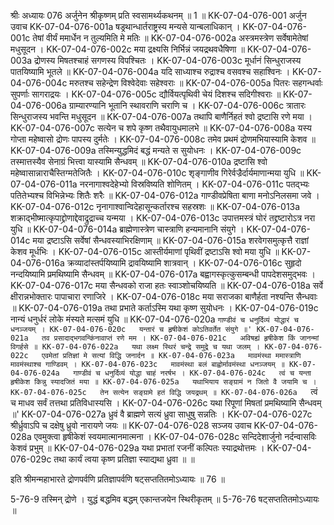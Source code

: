 श्रीः
अध्यायः 076
अर्जुनेन श्रीकृष्णम् प्रति स्वसामर्थ्यकथनम् ॥ 1 ॥
KK-07-04-076-001	अर्जुन उवाच 
KK-07-04-076-001a	षड्रथान्धार्तराष्ट्रस्य मन्यसे यान्बलाधिकान् ।
KK-07-04-076-001c	तेषां वीर्यं ममार्धेन न तुल्यमिति मे मतिः ॥
KK-07-04-076-002a	अस्त्रमस्त्रेण सर्वेषामेतेषां मधुसूदन ।
KK-07-04-076-002c	मया द्रक्ष्यसि निर्भिन्नं जयद्रथवधैषिणा ॥
KK-07-04-076-003a	द्रोणस्य मिषतश्चाहं सगणस्य विपश्चितः ।
KK-07-04-076-003c	मूर्धानं सिन्धुराजस्य पातयिष्यामि भूतले ॥
KK-07-04-076-004a	यदि साध्याश्च रुद्राश्च वसवश्च सहाश्विनः ।
KK-07-04-076-004c	मरुतश्च सहेन्द्रेण विश्वेदेवाः सहेश्वराः ॥
KK-07-04-076-005a	पितरः सहगन्धर्वाः सुपर्णाः सागराद्रयः ।
KK-07-04-076-005c	द्यौर्वियत्पृथिवी चेयं दिशश्च सदिगीश्वराः ॥
KK-07-04-076-006a	ग्राम्यारण्यानि भूतानि स्थावराणि चराणि च ।
KK-07-04-076-006c	त्रातारः सिन्धुराजस्य भवन्ति मधुसूदन ॥
KK-07-04-076-007a	तथापि बाणैर्निहतं श्वो द्रष्टासि रणे मया ।
KK-07-04-076-007c	सत्येन च शपे कृष्ण तथैवायुधमालभे ॥
KK-07-04-076-008a	यस्य गोप्ता महेष्वासो द्रोणः पापस्य दुर्मतेः ।
KK-07-04-076-008c	तमेव प्रथमं द्रोणमभियास्यामि केशव ॥
KK-07-04-076-009a	तस्मिन्युद्धमिदं बद्धं मन्यते स सुयोधनः ।
KK-07-04-076-009c	तस्मात्तस्यैव सेनाग्रं भित्त्वा यास्यामि सैन्धवम् ॥
KK-07-04-076-010a	द्रष्टासि श्वो महेष्वासान्नाराचैस्तिग्मतेजितैः ।
KK-07-04-076-010c	शृङ्गाणीव गिरेर्वज्रैर्दार्यमाणान्मया युधि ॥
KK-07-04-076-011a	नरनागाश्वदेहेभ्यो विस्रविष्यति शोणितम् ।
KK-07-04-076-011c	पतद्भ्यः पतितेभ्यश्च विभिन्नेभ्यः शितैः शरैः ॥
KK-07-04-076-012a	गाण्डीवप्रेषिता बाणा मनोऽनिलसमा जवे ।
KK-07-04-076-012c	नृनागाश्वान्विदेहासून्कर्तारश्च सहस्रशः ॥
KK-07-04-076-013a	शक्राद्भीष्मात्कृपाद्द्रोणाद्देवाद्रुद्राच्च यन्मया ।
KK-07-04-076-013c	उपात्तमस्त्रं घोरं तद्द्रष्टारोऽत्र नरा युधि ॥
KK-07-04-076-014a	ब्राह्मेणास्त्रेण चास्त्राणि हन्यमानानि संयुगे ।
KK-07-04-076-014c	मया द्रष्टाऽसि सर्वेषां सैन्धवस्याभिरक्षिणाम् ॥
KK-07-04-076-015a	शरवेगसमुत्कृत्तै राज्ञां केशव मूर्धभिः ।
KK-07-04-076-015c	आस्तीर्यमाणां पृथिवीं द्रष्टाऽसि श्वो मया युधि ॥
KK-07-04-076-016a	क्रव्यादांस्तर्पयिष्यामि द्रावयिष्यामि शात्रवान् ।
KK-07-04-076-016c	सुहृदो नन्दयिष्यामि प्रमथिष्यामि सैन्धवम् ॥
KK-07-04-076-017a	बह्वागस्कृत्कुसम्बन्धी पापदेशसमुद्भवः ।
KK-07-04-076-017c	मया सैन्धवको राजा हतः स्वाञ्शोचयिष्यति ॥
KK-07-04-076-018a	सर्वे क्षीरान्नभोक्तारः पापाचारा रणाजिरे ।
KK-07-04-076-018c	मया सराजका बाणैर्हता नश्यन्ति सैन्धवाः ॥
KK-07-04-076-019a	तथा प्रभाते कर्ताऽस्मि यथा कृष्ण सुयोधनः ।
KK-07-04-076-019c	नान्यं धनुर्धरं लोके मंस्यते मत्समं युधि ॥
KK-07-04-076-020a	`गाण्डीवं च धनुर्दिव्यं योद्धारं च धनञ्जयम् ।
KK-07-04-076-020c	यन्तारं च हृषीकेशं कोऽतिवर्तेत संयुगे ॥'
KK-07-04-076-021a	तव प्रसादाद्भगवन्किंनावाप्तं रणे मम ।
KK-07-04-076-021c	अविषह्यं हृषीकेश किं जानन्मां विगर्हसे ॥
KK-07-04-076-022a	यथा लक्ष्म स्थिरं चन्द्रे समुद्रे च यथा जलम् ।
KK-07-04-076-022c	एवमेतां प्रतिज्ञां मे सत्यां विद्धि जनार्दन ॥
KK-07-04-076-023a	मावमंस्था ममास्त्राणि मावमंस्थाश्च गाण्डिवम् ।
KK-07-04-076-023c	मावमंस्था बलं बाह्वोर्मावमंस्था धनञ्जयम् ॥
KK-07-04-076-024a	गाण्डीवं च धनुर्दिव्यं योद्धा चाहं नरर्षभ ।
KK-07-04-076-024c	त्वं च यन्ता हृषीकेश किन्नु स्यादजितं मया ॥
KK-07-04-076-025a	यथाभियाय सङ्ग्रामं न जितो वै जयामि च ।
KK-07-04-076-025c	तेन सत्येन सङ्ग्रामे हतं विद्धि जयद्रथम् ॥
KK-07-04-076-026a	`त्वं च माधव सर्वं तत्तथा प्रतिविधास्यसि ।
KK-07-04-076-026c	यथा रिपूणां मिषतां प्रमथिष्यामि सैन्धवम् ॥'
KK-07-04-076-027a	ध्रुवं वै ब्राह्मणे सत्यं ध्रुवा साधुषु सन्नतिः ।
KK-07-04-076-027c	श्रीर्ध्रुवाऽपि च दक्षेषु ध्रुवो नारायणे जयः ॥
KK-07-04-076-028	सञ्जय उवाच 
KK-07-04-076-028a	एवमुक्त्वा हृषीकेशं स्वयमात्मानमात्मना ।
KK-07-04-076-028c	सन्दिदेशार्जुनो नर्दन्वासविः केशवं प्रभुम् ॥
KK-07-04-076-029a	यथा प्रभातां रजनीं कल्पितः स्याद्रथोत्तमः ।
KK-07-04-076-029c	तथा कार्यं त्वया कृष्ण प्रतिज्ञा स्याद्यथा ध्रुवा ॥ ॥

इति श्रीमन्महाभारते द्रोणपर्वणि प्रतिज्ञापर्वणि षट्सप्ततितमोऽध्यायः ॥ 76 ॥

5-76-9 तस्मिन् द्रोणे । युद्धं बद्धमिव बद्धम् एकान्तजयेन स्थिरीकृतम् ॥ 5-76-76 षट्सप्ततितमोऽध्यायः ॥
